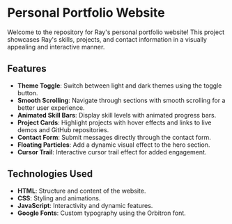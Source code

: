 # Personal Portfolio Website

Welcome to the repository for Ray's personal portfolio website! This project showcases Ray's skills, projects, and contact information in a visually appealing and interactive manner.

## Features

- **Theme Toggle**: Switch between light and dark themes using the toggle button.
- **Smooth Scrolling**: Navigate through sections with smooth scrolling for a better user experience.
- **Animated Skill Bars**: Display skill levels with animated progress bars.
- **Project Cards**: Highlight projects with hover effects and links to live demos and GitHub repositories.
- **Contact Form**: Submit messages directly through the contact form.
- **Floating Particles**: Add a dynamic visual effect to the hero section.
- **Cursor Trail**: Interactive cursor trail effect for added engagement.

## Technologies Used

- **HTML**: Structure and content of the website.
- **CSS**: Styling and animations.
- **JavaScript**: Interactivity and dynamic features.
- **Google Fonts**: Custom typography using the Orbitron font.

